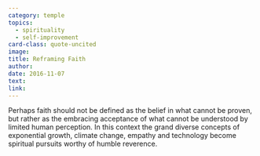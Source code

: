 ```yaml
---
category: temple
topics:
  - spirituality
  - self-improvement
card-class: quote-uncited
image:
title: Reframing Faith
author:
date: 2016-11-07
text:  
link:
---
```

Perhaps faith should not be defined as the belief in what cannot be proven, but rather as the embracing acceptance of what cannot be understood by limited human perception. In this context the grand diverse concepts of exponential growth, climate change, empathy and technology become spiritual pursuits worthy of humble reverence.
